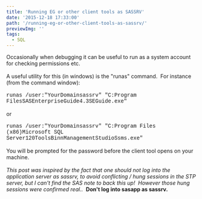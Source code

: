 ```yaml
---
title: 'Running EG or other client tools as SASSRV'
date: '2015-12-18 17:33:00'
path: '/running-eg-or-other-client-tools-as-sassrv/'
previewImg: ''
tags:
  - SQL
---
```


Occasionally when debugging it can be useful to run as a system account for checking permissions etc.<br /><br />A useful utility for this (in windows) is the "runas" command. &nbsp;For instance (from the command window):<br /><br /><span style="font-family: Courier New, Courier, monospace;">runas /user:"YourDomainsassrv" "C:Program FilesSASEnterpriseGuide4.3SEGuide.exe"</span><br /><br />or<br /><span style="font-family: Courier New, Courier, monospace;"><br /></span><span style="font-family: Courier New, Courier, monospace;">runas /user:"</span><span style="font-family: 'Courier New', Courier, monospace;">YourDomain</span><span style="font-family: Courier New, Courier, monospace;">sassrv" "C:Program Files (x86)Microsoft SQL Server120ToolsBinnManagementStudioSsms.exe"</span><br /><br />You will be prompted for the password before the client tool opens on your machine.<br /><br /><i>This post was inspired by the fact that one should not log into the application server as sassrv, to avoid conflicting / hung sessions in the STP server, but I can't find the SAS note to back this up! &nbsp;However those hung sessions were confirmed real.. </i>&nbsp;<b>Don't log into sasapp as sassrv.</b>
